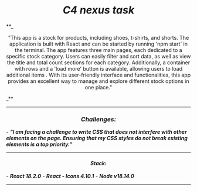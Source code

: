 <h1 align="center"><i>C4 nexus task </i></h1>

\*\*\_<p align="center">"This app is a stock for products, including shoes, t-shirts, and shorts. The application is built with React and can be started by running 'npm start' in the terminal.
The app features three main pages, each dedicated to a specific stock category. Users can easily filter and sort data, as well as view the title and total count sections for each category. Additionally, a container with rows and a 'load more' button is available, allowing users to load additional items .
With its user-friendly interface and functionalities, this app provides an excellent way to manage and explore different stock options in one place." </p>\_\*\*
<hr/>
<h3 align="center"><i>Challenges: </i></h3>
- <i><b>"I am facing a challenge to write CSS that does not interfere with other elements on the page. Ensuring that my CSS styles do not break existing elements is a top priority."</b></i>
<hr/>
<h4 align="center"><i>Stack: </i></h4>
- <i><b>React 18.2.0</b></i>
- <i><b>React - Icons 4.10.1</b></i>
- <i><b>Node v18.14.0</b></i>
<hr/>
